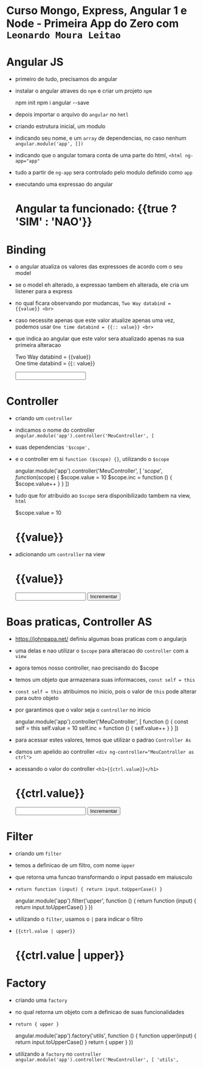 # Curso Mongo, Express, Angular 1 e Node - Primeira App do Zero com `Leonardo Moura Leitao`

# Angular JS

* primeiro de tudo, precisamos do angular
* instalar o angular atraves do `npm` e criar um projeto `npm` 

    npm init
    npm i angular --save

* depois importar o arquivo do `angular` no `hmtl`

    <script src="node_modules/angular/angular.min.js"></script>

* criando estrutura inicial, um modulo
* indicando seu nome, e um `array` de dependencias, no caso nenhum `angular.module('app', [])`

    <script>
        angular.module('app', [])
    </script>    

* indicando que o angular tomara conta de uma parte do html, `<html ng-app="app"`
* tudo a partir de `ng-app` sera controlado pelo modulo definido como `app`

    <html ng-app="app"></html>

* executando uma expressao do angular

    <h1>Angular ta funcionado: {{true ? 'SIM' : 'NAO'}}</h1>

# Binding

* o angular atualiza os valores das expressoes de acordo com o seu model
* se o model eh alterado, a expressao tambem eh alterada, ele cria um listener para a express
* no qual ficara observando por mudancas, `Two Way databind = {{value}} <br>`
* caso necessite apenas que este valor atualize apenas uma vez, podemos usar `One time databind = {{:: value}} <br>`
* que indica ao angular que este valor sera atualizado apenas na sua primeira alteracao

    Two Way databind = {{value}} <br>
    One time databind = {{:: value}} <br>

    <input type="text" ng-model="value">        

# Controller

* criando um `controller`
* indicamos o nome do controller `angular.module('app').controller('MeuController', [`
* suas dependencias `'$scope',`
* e o controller em si `function ($scope) {}`, utilizando o `$scope`

    angular.module('app').controller('MeuController', [
            '$scope',
            function ($scope) {
                $scope.value = 10
                $scope.inc = function () {
                    $scope.value++
                }
            }
        ])

* tudo que for atribuido ao `$scope` sera disponibilizado tambem na view, `html`        

    $scope.value = 10
    <h1>{{value}}</h1>

* adicionando um `controller` na view

    <div ng-controller="MeuController">
        <h1>{{value}}</h1>
        <input type="text" ng-model="value">
        <button ng-click="inc()">Incrementar</button>
    </div>  

# Boas praticas, Controller AS

* https://johnpapa.net/ definiu algumas boas praticas com o angularjs
* uma delas e nao utilizar o `$scope` para alteracao do `controller` com a `view`

* agora temos nosso controller, nao precisando do $scope
* temos um objeto que armazenara suas informacoes, `const self = this`
* `const self = this` atribuimos no inicio, pois o valor de `this` pode alterar para outro objeto
* por garantimos que o valor seja o `controller` no inicio

    angular.module('app').controller('MeuController', [
            function () {
                const self = this
                self.value = 10
                self.inc = function () {
                    self.value++
                }
            }
        ])

* para acessar estes valores, temos que utilizar o padrao `Controller As`        
* damos um apelido ao controller `<div ng-controller="MeuController as ctrl">`
* acessando o valor do controller `<h1>{{ctrl.value}}</h1>`

    <div ng-controller="MeuController as ctrl">
        <h1>{{ctrl.value}}</h1>
        <input type="text" ng-model="ctrl.value">
        <button ng-click="ctrl.inc()">Incrementar</button>
    </div>

# Filter

* criando um `filter`    
* temos a definicao de um filtro, com nome `ùpper`
* que retorna uma funcao transformando o input passado em maiusculo
* `return function (input) { return input.toUpperCase() }`

    angular.module('app').filter('upper', function () {
        return function (input) {
            return input.toUpperCase()
        }
    })

* utilizando o `filter`, usamos o `|` para indicar o filtro
* `{{ctrl.value | upper}}`

    <h1>{{ctrl.value | upper}}</h1>    

# Factory

* criando uma `factory`    
* no qual retorna um objeto com a definicao de suas funcionalidades
* `return { upper }`

    angular.module('app').factory('utils', function () {
        function upper(input) {
            return input.toUpperCase()
        }
        return { upper }
    })

* utilizando a `factory` no `controller` `angular.module('app').controller('MeuController', [ 'utils',`